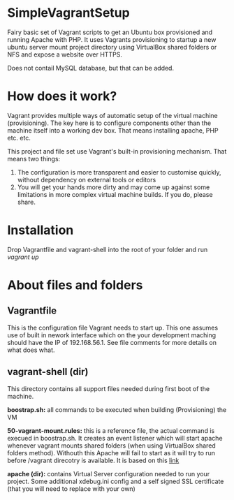 SimpleVagrantSetup
==================

Fairy basic set of Vagrant scripts to get an Ubuntu box provisioned and running Apache with PHP. It uses Vagrants provisioning to startup a new ubuntu server mount project directory using VirtualBox shared folders or NFS and expose a website over HTTPS.

Does not contail MySQL database, but that can be added.

# How does it work?

Vagrant provides multiple ways of automatic setup of the virtual machine (provisioning). The key here is to configure components other than the machine itself into a working dev box. That means installing apache, PHP etc. etc.

This project and file set use Vagrant's built-in provisioning mechanism. That means two things: 

1. The configuration is more transparent and easier to customise quickly, without dependency on external tools or editors 
2. You will get your hands more dirty and may come up against some limitations in more complex virtual machine builds. If you do, please share.

# Installation

Drop Vagrantfile and vagrant-shell into the root of your folder and run *vagrant up*

# About files and folders

## Vagrantfile

This is the configuration file Vagrant needs to start up. This one assumes use of built in nework interface which on the your development maching should have the IP of 192.168.56.1. See file comments for more details on what does what.

## vagrant-shell (dir)

This directory contains all support files needed during first boot of the machine. 

**boostrap.sh:** all commands to be executed when building (Provisioning) the VM 

**50-vagrant-mount.rules:** this is a reference file, the actual command is execued in boostrap.sh. It creates an event listener which will start apache whenever vagrant mounts shared folders (when using VirtualBox shared folders method). Withouth this Apache will fail to start as it will try to run before /vagrant direcotry is available. It is based on this [link](http://razius.com/articles/launching-services-after-vagrant-mount/) 

**apache (dir):** contains Virtual Server configuration needed to run your project. Some additional xdebug.ini config and a self signed SSL certificate (that you will need to replace with your own)





